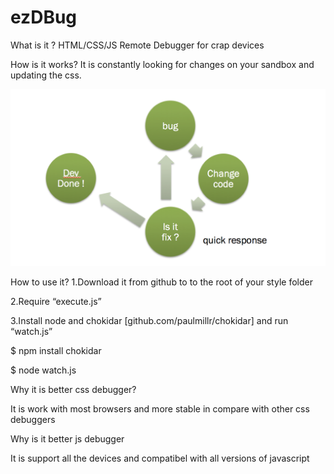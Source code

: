 ezDBug
======
What is it ?
HTML/CSS/JS Remote Debugger for crap devices

How is it works?
It is constantly looking for changes on your sandbox and updating the css.

![alt tag](https://raw.githubusercontent.com/Nemant/ezDBug/master/README/leanAgile.png)

How to use it?
1.Download it from github to to the root of your style folder

2.Require “execute.js”

3.Install node and chokidar [github.com/paulmillr/chokidar] and run “watch.js”

$ npm install chokidar

$ node watch.js

Why it is better css debugger?

It is work with most browsers and more stable in compare with other css debuggers

Why is it better js debugger

It is support all the devices and compatibel with all versions of javascript
 

